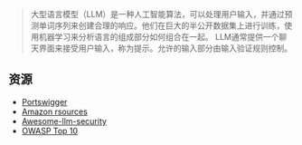 > 大型语言模型（LLM）是一种人工智能算法，可以处理用户输入，并通过预测单词序列来创建合理的响应。他们在巨大的半公开数据集上进行训练，使用机器学习来分析语言的组成部分如何组合在一起。
> LLM通常提供一个聊天界面来接受用户输入，称为提示。允许的输入部分由输入验证规则控制。


## 资源
- [Portswigger](https://portswigger.net/web-security/llm-attacks)
- [Amazon rsources](https://docs.aws.amazon.com/prescriptive-guidance/latest/llm-prompt-engineering-best-practices/resources.html)
- [Awesome-llm-security](https://github.com/corca-ai/awesome-llm-security)
- [OWASP Top 10](https://llmtop10.com)
